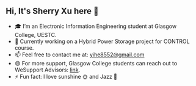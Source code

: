 ## Hi, It's Sherry Xu here 👋

<!--
**XU1hE/XU1hE** is a ✨ _special_ ✨ repository because its `README.md` (this file) appears on your GitHub profile.

Here are some ideas to get you started:

- 🔭 I’m currently working on ...
- 🌱 I’m currently learning ...
- 👯 I’m looking to collaborate on ...
- 🤔 I’m looking for help with ...
- 💬 Ask me about ...
- 📫 How to reach me: yihe8552@gmail.com
- 😄 Pronouns: ...
- ⚡ Fun fact: ...
-->

- 🎓 I’m an Electronic Information Engineering student at Glasgow College, UESTC.
- 🔭 Currently working on a Hybrid Power Storage project for CONTROL course.
- 📫 Feel free to contact me at: [yihe8552@gmail.com](mailto:yihe8552@gmail.com)
- 😄 For more support, Glasgow College students can reach out to WeSupport Advisors: [link](https://uestc.feishu.cn/share/base/query/shrcnzlhVUEw2TSs9TDVHApuNHh).
- ⚡ Fun fact: I love sunshine 🌞 and Jazz 🎹
